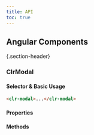 ```yaml
---
title: API
toc: true
---
```


## Angular Components

{.section-header}

### ClrModal

#### Selector & Basic Usage

```html
<clr-modal>...</clr-modal>
```

#### Properties

<DocComponentApi component="ClrModal" item="bindings" />

#### Methods

<DocComponentApi component="ClrModal" item="methods" />
